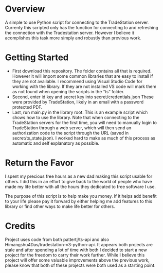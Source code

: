 # Overview
A simple to use Python script for connecting to the TradeStation server.
Currenty this scripted only has the function for connecting to and refreshing the connection with the Tradestation server. However I believe it acomplishes this task more simply and robustly than previous work. 

# Getting Started
* First download this repository. The folder contains all that is required. However it will import some common libraries that are easy to install if they are not available. I recommend using Visual Studio Code for working with the library. If they are not installed VS code will mark them as not found when opening the scripts in the “ts” folder. 
* Second, enter id key and secret key into secret/credentials.json These were provided by TradeStation, likely in an email with a password protected PDF. 
* Last, run main.py in the library root. This is an example script which shows how to use the library. Note that when connecting to the TradeStation servers for the first time, you will need to manually login to TradeStation through a web server, which will then send an authorization code to the script through the URL (saved in secret/ts_state.json). I worked hard to make as much of this process as automatic and self explanatory as possible. 

# Return the Favor
I spent my precious free hours as a new dad making this script usable for others. I did this in an effort to give back to the world of people who have made my life better with all the hours they dedicated to free software I use. 

The purpose of this script is to help make you money. If it helps add benefit to your life please pay it forward by either helping me add features to this library or find other ways to make life better for others. 

# Credits
Project uses code from both pattertj/ts-api and also Himangshu4Das/tradestation-v3-python-api. It appears both projects are stale and after spending a lot of time with both I decided to start a new project for the freedom to carry their work further. While I believe this project will offer some valuable improvements above the previous work, please know that both of these projects were both used as a starting point. 